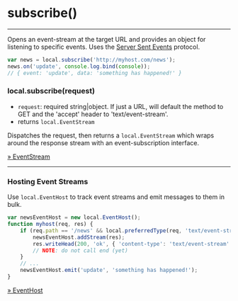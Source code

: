 subscribe()
===========

---

Opens an event-stream at the target URL and provides an object for listening to specific events. Uses the <a href="http://en.wikipedia.org/wiki/Server-sent_events">Server Sent Events</a> protocol.

```javascript
var news = local.subscribe('http://myhost.com/news');
news.on('update', console.log.bind(console));
// { event: 'update', data: 'something has happened!' }
```

### local.subscribe(request)

 - `request`: required string|object. If just a URL, will default the method to GET and the 'accept' header to 'text/event-stream'.
 - returns `local.EventStream`

Dispatches the request, then returns a `local.EventStream` which wraps around the response stream with an event-subscription interface.

<a href="#docs/api/eventstream.md">&raquo; EventStream</a>

---

### Hosting Event Streams

Use `local.EventHost` to track event streams and emit messages to them in bulk.

```javascript
var newsEventHost = new local.EventHost();
function myhost(req, res) {
	if (req.path == '/news' && local.preferredType(req, 'text/event-stream')) {
		newsEventHost.addStream(res);
		res.writeHead(200, 'ok', { 'content-type': 'text/event-stream' });
		// NOTE: do not call end (yet)
	}
	// ...
	newsEventHost.emit('update', 'something has happened!');
}
```

<a href="#docs/api/eventhost.md">&raquo; EventHost</a>
